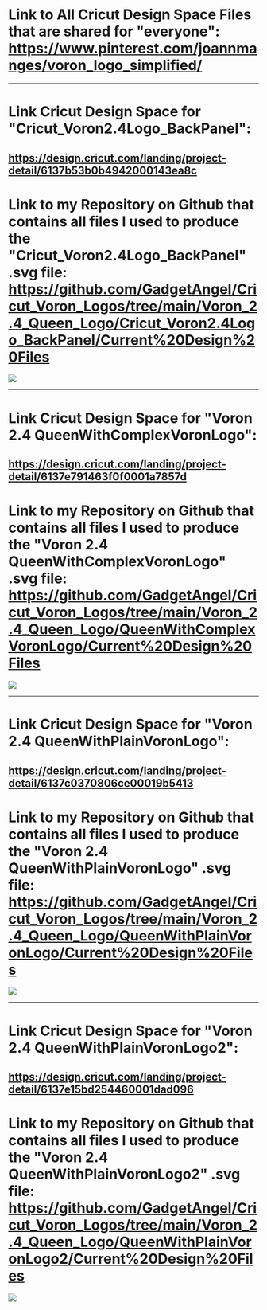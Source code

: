 # Link to All Cricut Design Space Files that are shared for "everyone": https://www.pinterest.com/joannmanges/voron_logo_simplified/

---

# Link Cricut Design Space for "Cricut_Voron2.4Logo_BackPanel":
## https://design.cricut.com/landing/project-detail/6137b53b0b4942000143ea8c

# Link to my Repository on Github that contains all files I used to produce the "Cricut_Voron2.4Logo_BackPanel" .svg file: https://github.com/GadgetAngel/Cricut_Voron_Logos/tree/main/Voron_2.4_Queen_Logo/Cricut_Voron2.4Logo_BackPanel/Current%20Design%20Files

<img src="https://github.com/GadgetAngel/VoronUsers/blob/Cricut_Voron_Logos_by_GadgetAngel/printer_mods/GadgetAngel/Cricut_Voron_Logos/images/Voron2.4_3Color.jpg?raw=true" />

---

# Link Cricut Design Space for "Voron 2.4 QueenWithComplexVoronLogo":
## https://design.cricut.com/landing/project-detail/6137e791463f0f0001a7857d

# Link to my Repository on Github that contains all files I used to produce the "Voron 2.4 QueenWithComplexVoronLogo" .svg file: https://github.com/GadgetAngel/Cricut_Voron_Logos/tree/main/Voron_2.4_Queen_Logo/QueenWithComplexVoronLogo/Current%20Design%20Files

<img src="https://github.com/GadgetAngel/VoronUsers/blob/Cricut_Voron_Logos_by_GadgetAngel/printer_mods/GadgetAngel/Cricut_Voron_Logos/images/QueenWithComplexVoronLogo.jpg?raw=true" />

---

# Link Cricut Design Space for "Voron 2.4 QueenWithPlainVoronLogo":
## https://design.cricut.com/landing/project-detail/6137c0370806ce00019b5413

# Link to my Repository on Github that contains all files I used to produce the "Voron 2.4 QueenWithPlainVoronLogo" .svg file: https://github.com/GadgetAngel/Cricut_Voron_Logos/tree/main/Voron_2.4_Queen_Logo/QueenWithPlainVoronLogo/Current%20Design%20Files

<img src="https://github.com/GadgetAngel/VoronUsers/blob/Cricut_Voron_Logos_by_GadgetAngel/printer_mods/GadgetAngel/Cricut_Voron_Logos/images/QueenWithPlainVoronLogo.png?raw=true" />

---

# Link Cricut Design Space for "Voron 2.4 QueenWithPlainVoronLogo2":
## https://design.cricut.com/landing/project-detail/6137e15bd254460001dad096

# Link to my Repository on Github that contains all files I used to produce the "Voron 2.4 QueenWithPlainVoronLogo2" .svg file: https://github.com/GadgetAngel/Cricut_Voron_Logos/tree/main/Voron_2.4_Queen_Logo/QueenWithPlainVoronLogo2/Current%20Design%20Files

<img src="https://github.com/GadgetAngel/VoronUsers/blob/Cricut_Voron_Logos_by_GadgetAngel/printer_mods/GadgetAngel/Cricut_Voron_Logos/images/QueenWithPlainVoronLogo2.png?raw=true" />

